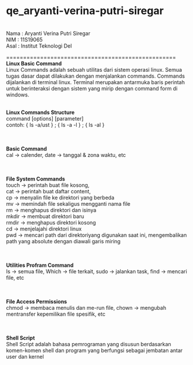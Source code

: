 # qe_aryanti-verina-putri-siregar

<br>Nama : Aryanti Verina Putri Siregar
<br>NIM  : 11S19065
<br>Asal : Institut Teknologi Del

==================================================
<br>**Linux Basic Command**
<br>Linux Commands adalah sebuah utilitas dari sistem operasi linux. Semua tugas dasar dapat dilakukan dengan menjalankan commands. Commands dijalankan di terminal linux. Terminal merupakan antarmuka baris perintah untuk berinteraksi dengan sistem yang mirip dengan command form di windows. 

<br>**Linux Commands Structure**
<br>command [options] [parameter]
<br>contoh: { Is -a/ust } ; { Is -a -l } ; { Is -al }
<br><br>

<br>**Basic Command**
<br>cal -> calender, date -> tanggal & zona waktu, etc
<br><br>

<br>**File System Commands**
<br> touch -> perintah buat file kosong,
<br> cat -> perintah buat daftar content,
<br> cp -> menyalin file ke direktori yang berbeda
<br> mv -> memindah file sekaligus mengganti nama file
<br> rm -> menghapus direktori dan isinya
<br> mkdir -> membuat direktori baru
<br> rmdir -> menghapus direktori kosong
<br> cd -> menjelajahi direktori linux
<br> pwd -> mencari path dari direktoriyang digunakan saat ini, mengembalikan path yang absolute dengan diawali garis miring
<br><br>

<br>**Utilities Profram Command**
<br>Is -> semua file, Which -> file terkait, sudo -> jalankan task, find -> mencari file, etc
<br><br>

<br>**File Access Permissions**
<br>chmod -> membaca menulis dan me-run file, chown -> mengubah mentransfer kepemilikan file spesifik, etc
<br><br>

<br>**Shell Script**
<br>Shell Script adalah bahasa pemrograman yang disusun berdasarkan komen-komen shell dan program yang berfungsi sebagai jembatan antar user dan kernel
<br><br>

